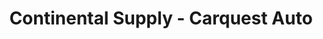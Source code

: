 ---
title: "Continental Supply - Carquest Auto"
url: /ault/continental-supply-carquest-auto/
shop: hardware
---